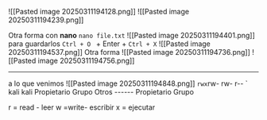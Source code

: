 ![[Pasted image 20250311194128.png]] ![[Pasted image 20250311194239.png]]

Otra forma con **nano**
`nano file.txt`
![[Pasted image 20250311194401.png]]    para guardarlos `Ctrl + O `  +   Enter  + `Ctrl + X`
![[Pasted image 20250311194537.png]]
Otra forma
![[Pasted image 20250311194736.png]] ![[Pasted image 20250311194756.png]]


------------
a lo que venimos
![[Pasted image 20250311194848.png]]
` rwx
`rw-         rw-          r-- `             kali                   kali 
Propietario     Grupo           Otros   ------   Propietario    Grupo

r = read - leer
w =write- escribir 
x = ejecutar
